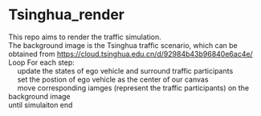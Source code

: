 # Tsinghua_render
This repo aims to render the traffic simulation.<br>
The background image is the Tsinghua traffic scenario, which can be obtained from <https://cloud.tsinghua.edu.cn/d/92984b43b96840e6ac4e/><br>
Loop For each step:<br>
&emsp; update the states of ego vehicle and surround traffic participants<br>
&emsp; set the postion of ego vehicle as the center of our canvas<br>
&emsp; move corresponding iamges (represent the traffic participants) on the background image<br>
until simulaiton end<br>
